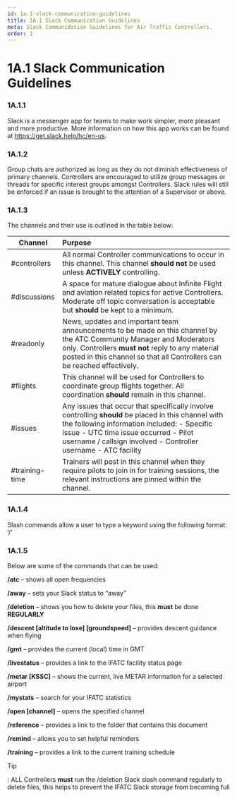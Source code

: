 ```yaml
---
id: 1a.1-slack-communication-guidelines
title: 1A.1 Slack Communication Guidelines
meta: Slack Communidation Guidelines for Air Traffic Controllers.
order: 1
---
```


# 1A.1  Slack Communication Guidelines

 

### 1A.1.1    

Slack is a messenger app for teams to make work simpler, more pleasant and more productive. More information on how this app works can be found at https://get.slack.help/hc/en-us.



### 1A.1.2    

Group chats are authorized as long as they do not diminish effectiveness of primary channels. Controllers are encouraged to utilize group messages or threads for specific interest groups amongst Controllers. Slack rules will still be enforced if an issue is brought to the attention of a Supervisor or above.

 

### 1A.1.3   

 The channels and their use is outlined in the table below:

 

| **Channel**    | **Purpose**                                                  |
| -------------- | :----------------------------------------------------------- |
| #controllers   | All normal Controller communications to occur in this channel. This channel **should** **not** be used unless **ACTIVELY** controlling. |
| #discussions   | A space for mature dialogue about Infinite  Flight and aviation related topics for active Controllers. Moderate off topic conversation is acceptable but **should** be kept to a minimum. |
| #readonly      | News, updates and important team announcements to be made on this channel by the ATC Community Manager and Moderators only. Controllers **must not** reply to  any material posted in this channel so that all Controllers can be reached effectively. |
| #flights       | This channel will be used for Controllers to coordinate group flights together. All coordination **should** remain in this channel. |
| #issues        | Any issues that occur that specifically involve controlling **should** be placed in this channel with the following information included:  -      Specific issue  -      UTC time issue occurred  -      Pilot username / callsign involved  -      Controller username  -      ATC facility |
| #training-time | Trainers will post in this channel when they require pilots to join in for training  sessions, the relevant instructions are pinned within the channel. |



### 1A.1.4 

Slash commands allow a user to type a keyword using the following format: ‘/<command>’

 

### 1A.1.5   

Below are some of the commands that can be used:

 

**/atc** – shows all open frequencies

**/away** – sets your Slack status to “away”

**/deletion** – shows you how to delete your files, this **must** be done **REGULARLY**

**/descent [altitude to lose] [groundspeed]** – provides descent guidance when flying

**/gmt** – provides the current (local) time in GMT

**/livestatus** – provides a link to the IFATC facility status page

**/metar [KSSC]** – shows the current, live METAR information for a selected airport

**/mystats** – search for your IFATC statistics

**/open [channel]** – opens the specified channel

**/reference** – provides a link to the folder that contains this document

**/remind** – allows you to set helpful reminders

**/training** – provides a link to the current training schedule 



Tip

: ALL Controllers **must** run the /deletion Slack slash command regularly to delete files, this helps to prevent the IFATC Slack storage from becoming full